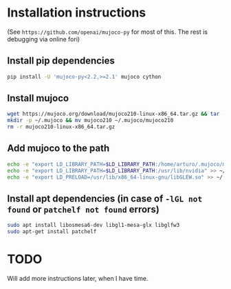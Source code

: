 # Installation instructions
(See `https://github.com/openai/mujoco-py` for most of this. The rest is debugging via online fori)
## Install pip dependencies
```bash
pip install -U 'mujoco-py<2.2,>=2.1' mujoco cython
```

## Install mujoco
```bash
wget https://mujoco.org/download/mujoco210-linux-x86_64.tar.gz && tar -xvzf mujoco210-linux-x86_64.tar.gz
mkdir -p ~/.mujoco && mv mujoco210 ~/.mujoco/mujoco210
rm -r mujoco210-linux-x86_64.tar.gz
```

## Add mujoco to the path
```bash
echo -e "export LD_LIBRARY_PATH=$LD_LIBRARY_PATH:/home/arturo/.mujoco/mujoco210/bin" >> ~/.bashrc
echo -e "export LD_LIBRARY_PATH=$LD_LIBRARY_PATH:/usr/lib/nvidia" >> ~/.bashrc
echo -e "export LD_PRELOAD=/usr/lib/x86_64-linux-gnu/libGLEW.so" >> ~/.bashrc
```

## Install apt dependencies (in case of `-lGL not found` or `patchelf not found` errors)
```bash
sudo apt install libosmesa6-dev libgl1-mesa-glx libglfw3
sudo apt-get install patchelf
```

# TODO
Will add more instructions later, when I have time.